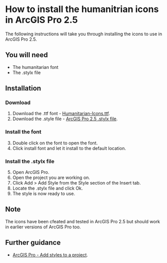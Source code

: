 # How to install the humanitrian icons in ArcGIS Pro 2.5
The following instructions will take you through installing the icons to use in ArcGIS Pro 2.5. 

## You will need
* The humanitarian font
* The .stylx file

## Installation
### Download
1. Download the .ttf font - [Humanitarian-Icons.ttf](https://github.com/mapaction/ocha-humanitarian-icons-for-gis/blob/humanitarian-icons-v2/humanitarian-icons-v2-1-font/Humanitarian-Icons.ttf).
2. Download the .style file - [ArcGIS Pro 2.5 .stylx file](https://github.com/mapaction/ocha-humanitarian-icons-for-gis/blob/humanitarian-icons-v2/humanitarian-icons-v2-1-arcgis-pro/humanitarian-icons-arcgis-pro.stylx).

### Install the font
3. Double click on the font to open the font.
4. Click install font and let it install to the default location.

### Install the .stylx file
5. Open ArcGIS Pro.
6. Open the project you are working on.
7. Click Add > Add Style from the Style section of the Insert tab.
8. Locate the .stylx file and click Ok.
9. The style is now ready to use.

## Note
The icons have been cfeated and tested in ArcGIS Pro 2.5 but should work in earlier versions of ArcGIS Pro too.

## Further guidance
* [ArcGIS Pro - Add styles to a project](https://pro.arcgis.com/en/pro-app/help/projects/connect-to-a-style.htm).
